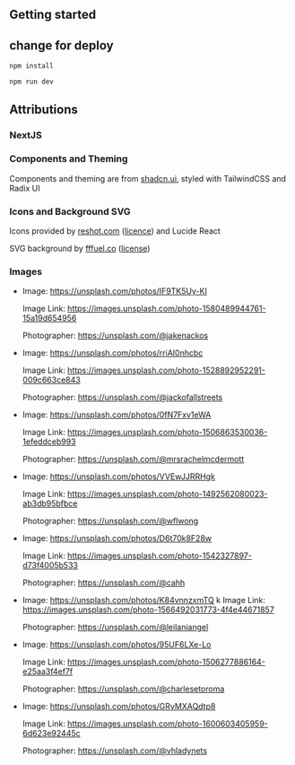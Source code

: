 ## Getting started

## change for deploy

```
npm install
```

```
npm run dev
```

## Attributions

### NextJS

### Components and Theming

Components and theming are from [shadcn.ui](https://ui.shadcn.com/), styled with TailwindCSS and Radix UI

### Icons and Background SVG

Icons provided by [reshot.com](reshot.com) ([licence](https://www.reshot.com/license/)) and Lucide React

SVG background by [fffuel.co](https://fffuel.co/) ([license](https://fffuel.co/license/))

### Images

- Image: https://unsplash.com/photos/IF9TK5Uy-KI

  Image Link: https://images.unsplash.com/photo-1580489944761-15a19d654956

  Photographer: https://unsplash.com/@jakenackos

- Image: https://unsplash.com/photos/rriAI0nhcbc

  Image Link: https://images.unsplash.com/photo-1528892952291-009c663ce843

  Photographer: https://unsplash.com/@jackofallstreets

- Image: https://unsplash.com/photos/0fN7Fxv1eWA

  Image Link: https://images.unsplash.com/photo-1506863530036-1efeddceb993

  Photographer: https://unsplash.com/@mrsrachelmcdermott

- Image: https://unsplash.com/photos/VVEwJJRRHgk

  Image Link: https://images.unsplash.com/photo-1492562080023-ab3db95bfbce

  Photographer: https://unsplash.com/@wflwong

- Image: https://unsplash.com/photos/D6t70k8F28w

  Image Link: https://images.unsplash.com/photo-1542327897-d73f4005b533

  Photographer: https://unsplash.com/@cahh

- Image: https://unsplash.com/photos/K84vnnzxmTQ
  k
  Image Link: https://images.unsplash.com/photo-1566492031773-4f4e44671857

  Photographer: https://unsplash.com/@leilaniangel

- Image: https://unsplash.com/photos/95UF6LXe-Lo

  Image Link: https://images.unsplash.com/photo-1506277886164-e25aa3f4ef7f

  Photographer: https://unsplash.com/@charlesetoroma

- Image: https://unsplash.com/photos/GRyMXAQdtp8

  Image Link: https://images.unsplash.com/photo-1600603405959-6d623e92445c

  Photographer: https://unsplash.com/@vhladynets
